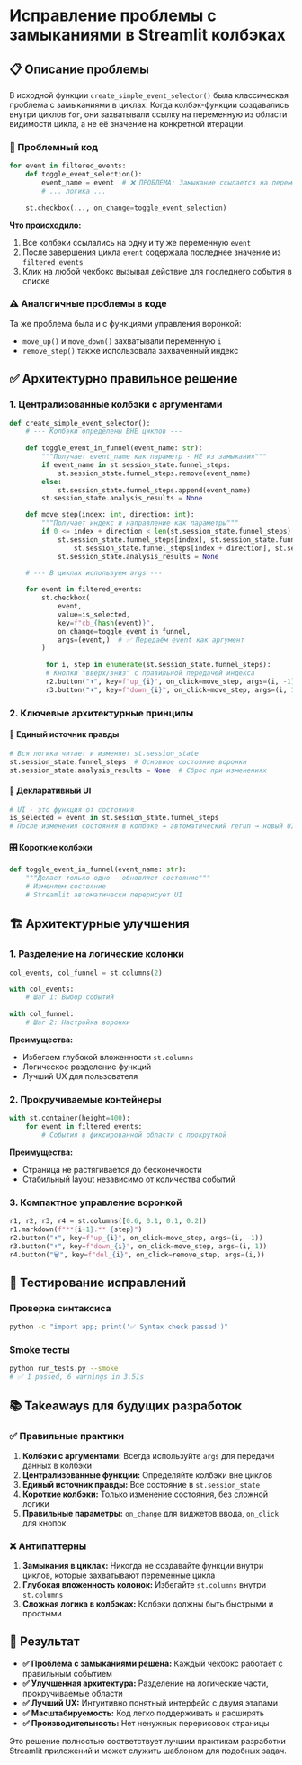 # Исправление проблемы с замыканиями в Streamlit колбэках

## 📋 Описание проблемы

В исходной функции `create_simple_event_selector()` была классическая проблема с замыканиями в циклах. Когда колбэк-функции создавались внутри циклов `for`, они захватывали ссылку на переменную из области видимости цикла, а не её значение на конкретной итерации.

### 🔴 Проблемный код

```python
for event in filtered_events:
    def toggle_event_selection():
        event_name = event  # ❌ ПРОБЛЕМА: Замыкание ссылается на переменную цикла
        # ... логика ...
    
    st.checkbox(..., on_change=toggle_event_selection)
```

**Что происходило:**
1. Все колбэки ссылались на одну и ту же переменную `event`
2. После завершения цикла `event` содержала последнее значение из `filtered_events`
3. Клик на любой чекбокс вызывал действие для последнего события в списке

### ⚠️ Аналогичные проблемы в коде

Та же проблема была и с функциями управления воронкой:
- `move_up()` и `move_down()` захватывали переменную `i`
- `remove_step()` также использовала захваченный индекс

## ✅ Архитектурно правильное решение

### 1. Централизованные колбэки с аргументами

```python
def create_simple_event_selector():
    # --- Колбэки определены ВНЕ циклов ---
    
    def toggle_event_in_funnel(event_name: str):
        """Получает event_name как параметр - НЕ из замыкания"""
        if event_name in st.session_state.funnel_steps:
            st.session_state.funnel_steps.remove(event_name)
        else:
            st.session_state.funnel_steps.append(event_name)
        st.session_state.analysis_results = None

    def move_step(index: int, direction: int):
        """Получает индекс и направление как параметры"""
        if 0 <= index + direction < len(st.session_state.funnel_steps):
            st.session_state.funnel_steps[index], st.session_state.funnel_steps[index + direction] = \
                st.session_state.funnel_steps[index + direction], st.session_state.funnel_steps[index]
            st.session_state.analysis_results = None

    # --- В циклах используем args ---
    
    for event in filtered_events:
        st.checkbox(
            event,
            value=is_selected,
            key=f"cb_{hash(event)}",
            on_change=toggle_event_in_funnel,
            args=(event,)  # ✅ Передаём event как аргумент
        )
    
         for i, step in enumerate(st.session_state.funnel_steps):
         # Кнопки "вверх/вниз" с правильной передачей индекса
         r2.button("⬆️", key=f"up_{i}", on_click=move_step, args=(i, -1))
         r3.button("⬇️", key=f"down_{i}", on_click=move_step, args=(i, 1))
```

### 2. Ключевые архитектурные принципы

#### 🎯 Единый источник правды
```python
# Вся логика читает и изменяет st.session_state
st.session_state.funnel_steps  # Основное состояние воронки
st.session_state.analysis_results = None  # Сброс при изменениях
```

#### 🔄 Декларативный UI
```python
# UI - это функция от состояния
is_selected = event in st.session_state.funnel_steps
# После изменения состояния в колбэке → автоматический rerun → новый UI
```

#### 🎛️ Короткие колбэки
```python
def toggle_event_in_funnel(event_name: str):
    """Делает только одно - обновляет состояние"""
    # Изменяем состояние
    # Streamlit автоматически перерисует UI
```

## 🏗️ Архитектурные улучшения

### 1. Разделение на логические колонки

```python
col_events, col_funnel = st.columns(2)

with col_events:
    # Шаг 1: Выбор событий
    
with col_funnel:
    # Шаг 2: Настройка воронки
```

**Преимущества:**
- Избегаем глубокой вложенности `st.columns`
- Логическое разделение функций
- Лучший UX для пользователя

### 2. Прокручиваемые контейнеры

```python
with st.container(height=400):
    for event in filtered_events:
        # События в фиксированной области с прокруткой
```

**Преимущества:**
- Страница не растягивается до бесконечности
- Стабильный layout независимо от количества событий

### 3. Компактное управление воронкой

```python
r1, r2, r3, r4 = st.columns([0.6, 0.1, 0.1, 0.2])
r1.markdown(f"**{i+1}.** {step}")
r2.button("⬆️", key=f"up_{i}", on_click=move_step, args=(i, -1))
r3.button("⬇️", key=f"down_{i}", on_click=move_step, args=(i, 1))
r4.button("🗑️", key=f"del_{i}", on_click=remove_step, args=(i,))
```

## 🧪 Тестирование исправлений

### Проверка синтаксиса
```bash
python -c "import app; print('✅ Syntax check passed')"
```

### Smoke тесты
```bash
python run_tests.py --smoke
# ✅ 1 passed, 6 warnings in 3.51s
```

## 📚 Takeaways для будущих разработок

### ✅ Правильные практики

1. **Колбэки с аргументами:** Всегда используйте `args` для передачи данных в колбэки
2. **Централизованные функции:** Определяйте колбэки вне циклов
3. **Единый источник правды:** Все состояние в `st.session_state`
4. **Короткие колбэки:** Только изменение состояния, без сложной логики
5. **Правильные параметры:** `on_change` для виджетов ввода, `on_click` для кнопок

### ❌ Антипаттерны

1. **Замыкания в циклах:** Никогда не создавайте функции внутри циклов, которые захватывают переменные цикла
2. **Глубокая вложенность колонок:** Избегайте `st.columns` внутри `st.columns`
3. **Сложная логика в колбэках:** Колбэки должны быть быстрыми и простыми

## 🎉 Результат

- **✅ Проблема с замыканиями решена:** Каждый чекбокс работает с правильным событием
- **✅ Улучшенная архитектура:** Разделение на логические части, прокручиваемые области
- **✅ Лучший UX:** Интуитивно понятный интерфейс с двумя этапами
- **✅ Масштабируемость:** Код легко поддерживать и расширять
- **✅ Производительность:** Нет ненужных перерисовок страницы

Это решение полностью соответствует лучшим практикам разработки Streamlit приложений и может служить шаблоном для подобных задач. 